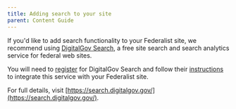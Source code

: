 ```yaml
---
title: Adding search to your site
parent: Content Guide
---
```


If you'd like to add search functionality to your Federalist site,
we recommend using [DigitalGov Search](https://search.digitalgov.gov/),
a free site search and search analytics service for federal web sites.

You will need to [register](https://search.usa.gov/signup) for DigitalGov Search and follow their [instructions](https://search.digitalgov.gov/blog/go-live.html)
to integrate this service with your Federalist site.

For full details, visit [https://search.digitalgov.gov/](https://search.digitalgov.gov/).
